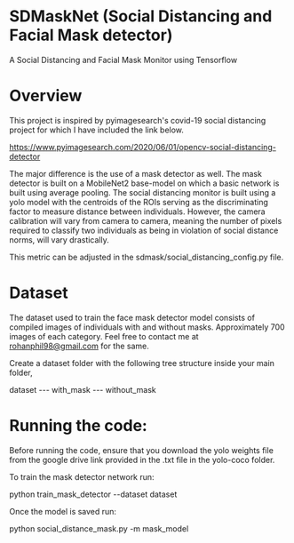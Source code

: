 # SDMaskNet (Social Distancing and Facial Mask detector)
A Social Distancing and Facial Mask Monitor using Tensorflow 

# Overview
This project is inspired by pyimagesearch's covid-19 social distancing project for which I have included the link below.

https://www.pyimagesearch.com/2020/06/01/opencv-social-distancing-detector

The major difference is the use of a mask detector as well. The mask detector is built on a MobileNet2 base-model on which a basic network is built using average pooling.
The social distancing monitor is built using a yolo model with the centroids of the ROIs serving as the discriminating factor to measure distance between individuals.
However, the camera calibration will vary from camera to camera, meaning the number of pixels required to classify two individuals as being in violation of social distance norms,
will vary drastically.

This metric can be adjusted in the sdmask/social_distancing_config.py file.

# Dataset
The dataset used to train the face mask detector model consists of compiled images of individuals with and without masks. Approximately 700 images of each category.
Feel free to contact me at rohanphil98@gmail.com for the same.

Create a dataset folder with the following tree structure inside your main folder,

dataset
--- with_mask
--- without_mask

# Running the code:

Before running the code, ensure that you download the yolo weights file from the google drive link provided in the .txt file in the yolo-coco folder.

To train the mask detector network run:

python train_mask_detector --dataset dataset

Once the model is saved run:

python social_distance_mask.py -m mask_model

